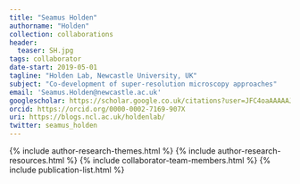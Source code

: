 ```yaml
---
title: "Seamus Holden"
authorname: "Holden"
collection: collaborations
header:
  teaser: SH.jpg
tags: collaborator
date-start: 2019-05-01
tagline: "Holden Lab, Newcastle University, UK"
subject: "Co-development of super-resolution microscopy approaches"
email: 'Seamus.Holden@newcastle.ac.uk'
googlescholar: https://scholar.google.co.uk/citations?user=JFC4oaAAAAAJ&hl=en
orcid: https://orcid.org/0000-0002-7169-907X
uri: https://blogs.ncl.ac.uk/holdenlab/
twitter: seamus_holden
---
```

<p align= "justify">

{% include author-research-themes.html %}
{% include author-research-resources.html %}
{% include collaborator-team-members.html %}
{% include publication-list.html %}
